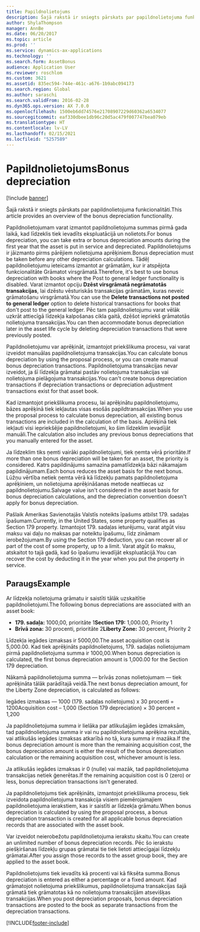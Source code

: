 ```yaml
---
title: Papildnolietojums
description: Šajā rakstā ir sniegts pārskats par papildnolietojuma funkcionalitāti.
author: ShylaThompson
manager: AnnBe
ms.date: 06/20/2017
ms.topic: article
ms.prod: ''
ms.service: dynamics-ax-applications
ms.technology: ''
ms.search.form: AssetBonus
audience: Application User
ms.reviewer: roschlom
ms.custom: 3621
ms.assetid: 835ec594-744e-461c-a676-1b9abc094173
ms.search.region: Global
ms.author: saraschi
ms.search.validFrom: 2016-02-28
ms.dyn365.ops.version: AX 7.0.0
ms.openlocfilehash: 1500eb6dd74576e21708907229d60362a6534077
ms.sourcegitcommit: eaf330dbee1db96c20d5ac479f007747bea079eb
ms.translationtype: HT
ms.contentlocale: lv-LV
ms.lasthandoff: 02/15/2021
ms.locfileid: "5257589"
---
```

# <a name="bonus-depreciation"></a><span data-ttu-id="dc74f-103">Papildnolietojums</span><span class="sxs-lookup"><span data-stu-id="dc74f-103">Bonus depreciation</span></span>

[!include [banner](../includes/banner.md)]

<span data-ttu-id="dc74f-104">Šajā rakstā ir sniegts pārskats par papildnolietojuma funkcionalitāti.</span><span class="sxs-lookup"><span data-stu-id="dc74f-104">This article provides an overview of the bonus depreciation functionality.</span></span>

<span data-ttu-id="dc74f-105">Papildnolietojumam varat izmantot papildnolietojuma summas pirmā gada laikā, kad līdzeklis tiek ievadīts ekspluatācijā un nolietots.</span><span class="sxs-lookup"><span data-stu-id="dc74f-105">For bonus depreciation, you can take extra or bonus depreciation amounts during the first year that the asset is put in service and depreciated.</span></span> <span data-ttu-id="dc74f-106">Papildnolietojums ir jāizmanto pirms pārējiem nolietojuma aprēķiniem.</span><span class="sxs-lookup"><span data-stu-id="dc74f-106">Bonus depreciation must be taken before any other depreciation calculations.</span></span> <span data-ttu-id="dc74f-107">Tādēļ papildnolietojumu ieteicams izmantot ar grāmatām, kur ir atspējota funkcionalitāte Grāmatot virsgrāmatā.</span><span class="sxs-lookup"><span data-stu-id="dc74f-107">Therefore, it's best to use bonus depreciation with books where the Post to general ledger functionality is disabled.</span></span> <span data-ttu-id="dc74f-108">Varat izmantot opciju **Dzēst virsgrāmatā negrāmatotās transakcijas**, lai dzēstu vēsturiskās transakcijas grāmatām, kuras neveic grāmatošanu virsgrāmatā.</span><span class="sxs-lookup"><span data-stu-id="dc74f-108">You can use the **Delete transactions not posted to general ledger** option to delete historical transactions for books that don't post to the general ledger.</span></span> <span data-ttu-id="dc74f-109">Pēc tam papildnolietojumu varat vēlāk uzkrāt attiecīgā līdzekļa kalpošanas cikla gaitā, dzēšot iepriekš grāmatotās nolietojuma transakcijas.</span><span class="sxs-lookup"><span data-stu-id="dc74f-109">You can then accommodate bonus depreciation later in the asset life cycle by deleting depreciation transactions that were previously posted.</span></span> 

<span data-ttu-id="dc74f-110">Papildnolietojumu var aprēķināt, izmantojot priekšlikuma procesu, vai varat izveidot manuālas papildnolietojuma transakcijas.</span><span class="sxs-lookup"><span data-stu-id="dc74f-110">You can calculate bonus depreciation by using the proposal process, or you can create manual bonus depreciation transactions.</span></span> <span data-ttu-id="dc74f-111">Papildnolietojuma transakcijas nevar izveidot, ja šī līdzekļa grāmatai pastāv nolietojuma transakcijas vai nolietojuma pielāgojuma transakcijas.</span><span class="sxs-lookup"><span data-stu-id="dc74f-111">You can't create bonus depreciation transactions if depreciation transactions or depreciation adjustment transactions exist for that asset book.</span></span>

<span data-ttu-id="dc74f-112">Kad izmantojot priekšlikuma procesu, lai aprēķinātu papildnolietojumu, bāzes aprēķinā tiek iekļautas visas esošās papildtransakcijas.</span><span class="sxs-lookup"><span data-stu-id="dc74f-112">When you use the proposal process to calculate bonus depreciation, all existing bonus transactions are included in the calculation of the basis.</span></span> <span data-ttu-id="dc74f-113">Aprēķinā tiek iekļauti visi iepriekšējie papildnolietojumi, ko šim līdzeklim ievadījāt manuāli.</span><span class="sxs-lookup"><span data-stu-id="dc74f-113">The calculation also includes any previous bonus depreciations that you manually entered for the asset.</span></span> 

<span data-ttu-id="dc74f-114">Ja līdzeklim tiks ņemti vairāki papildnolietojumi, tiek ņemta vērā prioritāte.</span><span class="sxs-lookup"><span data-stu-id="dc74f-114">If more than one bonus depreciation will be taken for an asset, the priority is considered.</span></span> <span data-ttu-id="dc74f-115">Katrs papildinājums samazina pamatlīdzekļa bāzi nākamajam papildinājumam.</span><span class="sxs-lookup"><span data-stu-id="dc74f-115">Each bonus reduces the asset basis for the next bonus.</span></span> <span data-ttu-id="dc74f-116">Lūžņu vērtība netiek ņemta vērā kā līdzekļu pamats papildnolietojuma aprēķiniem, un nolietojuma aprēķināšanas metode neattiecas uz papildnolietojumu.</span><span class="sxs-lookup"><span data-stu-id="dc74f-116">Salvage value isn't considered in the asset basis for bonus depreciation calculations, and the depreciation convention doesn't apply for bonus depreciation.</span></span> 

<span data-ttu-id="dc74f-117">Pašlaik Amerikas Savienotajās Valstīs noteikts īpašums atbilst 179. sadaļas īpašumam.</span><span class="sxs-lookup"><span data-stu-id="dc74f-117">Currently, in the United States, some property qualifies as Section 179 property.</span></span> <span data-ttu-id="dc74f-118">Izmantojot 179. sadaļas ieturējumu, varat atgūt visu maksu vai daļu no maksas par noteiktu īpašumu, līdz zināmam ierobežojumam.</span><span class="sxs-lookup"><span data-stu-id="dc74f-118">By using the Section 179 deduction, you can recover all or part of the cost of some property, up to a limit.</span></span> <span data-ttu-id="dc74f-119">Varat atgūt šo maksu, atskaitot to tajā gadā, kad šo īpašumu ievadījāt ekspluatācijā.</span><span class="sxs-lookup"><span data-stu-id="dc74f-119">You can recover the cost by deducting it in the year when you put the property in service.</span></span>

## <a name="example"></a><span data-ttu-id="dc74f-120">Paraugs</span><span class="sxs-lookup"><span data-stu-id="dc74f-120">Example</span></span>
<span data-ttu-id="dc74f-121">Ar līdzekļa nolietojuma grāmatu ir saistīti tālāk uzskaitītie papildnolietojumi.</span><span class="sxs-lookup"><span data-stu-id="dc74f-121">The following bonus depreciations are associated with an asset book:</span></span>

-   <span data-ttu-id="dc74f-122">**179. sadaļa:** 1000,00, prioritāte 1</span><span class="sxs-lookup"><span data-stu-id="dc74f-122">**Section 179:** 1,000.00, Priority 1</span></span>
-   <span data-ttu-id="dc74f-123">**Brīvā zona:** 30 procenti, prioritāte 2</span><span class="sxs-lookup"><span data-stu-id="dc74f-123">**Liberty Zone:** 30 percent, Priority 2</span></span>

<span data-ttu-id="dc74f-124">Līdzekļa iegādes izmaksas ir 5000,00.</span><span class="sxs-lookup"><span data-stu-id="dc74f-124">The asset acquisition cost is 5,000.00.</span></span> <span data-ttu-id="dc74f-125">Kad tiek aprēķināts papildnolietojums, 179. sadaļas nolietojumam pirmā papildnolietojuma summa ir 1000,00.</span><span class="sxs-lookup"><span data-stu-id="dc74f-125">When bonus depreciation is calculated, the first bonus depreciation amount is 1,000.00 for the Section 179 depreciation.</span></span> 

<span data-ttu-id="dc74f-126">Nākamā papildnolietojuma summa — brīvās zonas nolietojumam — tiek aprēķināta tālāk parādītajā veidā.</span><span class="sxs-lookup"><span data-stu-id="dc74f-126">The next bonus depreciation amount, for the Liberty Zone depreciation, is calculated as follows:</span></span> 

<span data-ttu-id="dc74f-127">Iegādes izmaksas — 1000 (179. sadaļas nolietojums) x 30 procenti = 1200</span><span class="sxs-lookup"><span data-stu-id="dc74f-127">Acquisition cost – 1,000 (Section 179 depreciation) × 30 percent = 1,200</span></span> 

<span data-ttu-id="dc74f-128">Ja papildnolietojuma summa ir lielāka par atlikušajām iegādes izmaksām, tad papildnolietojuma summa ir vai nu papildnolietojuma aprēķina rezultāts, vai atlikušās iegādes izmaksas atkarībā no tā, kura summa ir mazāka.</span><span class="sxs-lookup"><span data-stu-id="dc74f-128">If the bonus depreciation amount is more than the remaining acquisition cost, the bonus depreciation amount is either the result of the bonus depreciation calculation or the remaining acquisition cost, whichever amount is less.</span></span> 

<span data-ttu-id="dc74f-129">Ja atlikušās iegādes izmaksas ir 0 (nulle) vai mazāk, tad papildnolietojuma transakcijas netiek ģenerētas.</span><span class="sxs-lookup"><span data-stu-id="dc74f-129">If the remaining acquisition cost is 0 (zero) or less, bonus depreciation transactions isn't generated.</span></span> 

<span data-ttu-id="dc74f-130">Ja papildnolietojums tiek aprēķināts, izmantojot priekšlikuma procesu, tiek izveidota papildnolietojuma transakcija visiem piemērojamajiem papildnolietojuma ierakstiem, kas ir saistīti ar līdzekļa grāmatu.</span><span class="sxs-lookup"><span data-stu-id="dc74f-130">When bonus depreciation is calculated by using the proposal process, a bonus depreciation transaction is created for all applicable bonus depreciation records that are associated with the asset book.</span></span> 

<span data-ttu-id="dc74f-131">Var izveidot neierobežotu papildnolietojuma ierakstu skaitu.</span><span class="sxs-lookup"><span data-stu-id="dc74f-131">You can create an unlimited number of bonus depreciation records.</span></span> <span data-ttu-id="dc74f-132">Pēc šo ierakstu piešķiršanas līdzekļu grupas grāmatai tie tiek lietoti attiecīgajai līdzekļu grāmatai.</span><span class="sxs-lookup"><span data-stu-id="dc74f-132">After you assign those records to the asset group book, they are applied to the asset book.</span></span> 

<span data-ttu-id="dc74f-133">Papildnolietojums tiek ievadīts kā procenti vai kā fiksēta summa.</span><span class="sxs-lookup"><span data-stu-id="dc74f-133">Bonus depreciation is entered as either a percentage or a fixed amount.</span></span> <span data-ttu-id="dc74f-134">Kad grāmatojot nolietojuma priekšlikumus, papildnolietojuma transakcijas šajā grāmatā tiek grāmatotas kā no nolietojuma transakcijām atsevišķas transakcijas.</span><span class="sxs-lookup"><span data-stu-id="dc74f-134">When you post depreciation proposals, bonus depreciation transactions are posted to the book as separate transactions from the depreciation transactions.</span></span>





[!INCLUDE[footer-include](../../includes/footer-banner.md)]